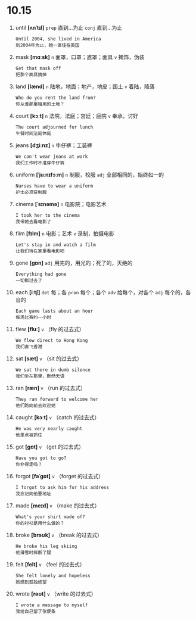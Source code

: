 # 10.15

1. until **[ʌnˈtɪl]** `prep` 直到...为止 `conj` 直到...为止

   ```
   Until 2004, she lived in America
   到2004年为止，她一直住在美国
   ```

2. mask **[mɑːsk]** `n` 面罩，口罩；遮罩；面具 `v` 掩饰，伪装

   ```
   Get that mask off
   把那个面具摘掉
   ```

3. land **[lænd]** `n` 陆地，地面；地产，地皮；国土 `v` 着陆，降落

   ```
   Who do you rent the land from?
   你从谁那里租用的土地？
   ```

4. court **[kɔːt]** `n` 法院，法庭；宫廷；庭院 `v` 奉承，讨好

   ```
   The court adjourned for lunch
   午餐时间法庭休庭
   ```

5. jeans **[dʒiːnz]** `n` 牛仔裤；工装裤

   ```
   We can't wear jeans at work
   我们工作时不准穿牛仔裤
   ```

6. uniform **[ˈjuːnɪfɔːm]** `n` 制服，校服 `adj` 全部相同的，始终如一的

   ```
   Nurses have to wear a uniform
   护士必须穿制服
   ```

7. cinema **[ˈsɪnəmə]** `n` 电影院；电影艺术

   ```
   I took her to the cinema
   我带她去看电影了
   ```

8. film **[fɪlm]** `n` 电影；艺术 `v` 录制，拍摄电影

   ```
   Let's stay in and watch a film
   让我们待在家里看电影吧
   ```

9. gone **[ɡɒn]** `adj` 用完的，用光的；死了的，灭绝的

   ```
   Everything had gone
   一切都过去了
   ```

10. each **[iːtʃ]** `det` 每；各 `pron` 每个；各个 `adv` 给每个，对各个 `adj` 每个的，各自的

    ```
    Each game lasts about an hour
    每场比赛约一小时
    ```

11. flew **[fluː]** `v` （fly 的过去式）

    ```
    We flew direct to Hong Kong
    我们直飞香港
    ```

12. sat **[sæt]** `v` （sit 的过去式）

    ```
    We sat there in dumb silence
    我们坐在那里，默然无语
    ```

13. ran **[ræn]** `v` （run 的过去式）

    ```
    They ran forward to welcome her
    他们跑向前去欢迎她
    ```

14. caught **[kɔːt]** `v` （catch 的过去式）

    ```
    He was very nearly caught
    他差点被抓住
    ```

15. got **[ɡɒt]** `v` （get 的过去式）

    ```
    Have you got to go?
    你非得走吗？
    ```

16. forgot **[fəˈɡɒt]** `v` （forget 的过去式）

    ```
    I forgot to ask him for his address
    我忘记向他要地址
    ```

17. made **[meɪd]** `v` （make 的过去式）

    ```
    What's your shirt made of?
    你的衬衫是用什么做的？
    ```

18. broke **[brəʊk]** `v` （break 的过去式）

    ```
    He broke his leg skiing
    他滑雪时摔断了腿
    ```

19. felt **[felt]** `v` （feel 的过去式）

    ```
    She felt lonely and hopeless
    她感到孤独绝望
    ```

20. wrote **[rəʊt]** `v` （write 的过去式）

    ```
    I wrote a message to myself
    我给自己留了张便条
    ```
